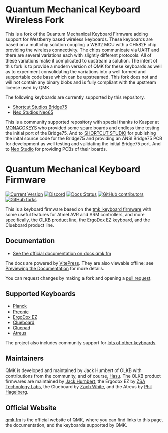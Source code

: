 # Quantum Mechanical Keyboard Wireless Fork
This is a fork of the Quantum Mechanical Keyboard Firmware adding support
for Westberry based wireless keyboards. These keyboards are based on a
multichip solution coupling a WB32 MCU with a CH582F chip providing the
wireless connectivity. The chips communicate via UART and there are several
variations each with slightly different protocols. All of these variations
make it complicated to upstream a solution. The intent of this fork is to
provide a modern version of QMK for these keyboards as well as to experiment
consolidating the variations into a well formed and supportable code base
which can be upstreamed. This fork does not and will not contain any binary
blobs and is fully compliant with the upstream license used by QMK.

The following keyboards are currently supported by this repository.
* [Shortcut Studios Bridge75](keyboards/shortcut/bridge75/)
* [Neo Studios Neo65](keyboards/neo/neo65_trimode/)

This is a community supported repository with special thanks to Kasper at 
[MONACOKEYS](https://monacokeys.de) who provided some spare boards and endless
time testing the initial port of the Bridge75. And to
[SHORTCUT STUDIO](https://shortcutofficial.com) for publishing the inital
source code for the Bridge75 and providing an ANSI Bridge75 PCB for
development as well testing and validating the initial Bridge75 port. And to
[Neo Studio](https://www.instagram.com/ne0_kb) for providing PCBs of their
boards.


# Quantum Mechanical Keyboard Firmware

[![Current Version](https://img.shields.io/github/tag/qmk/qmk_firmware.svg)](https://github.com/qmk/qmk_firmware/tags)
[![Discord](https://img.shields.io/discord/440868230475677696.svg)](https://discord.gg/qmk)
[![Docs Status](https://img.shields.io/badge/docs-ready-orange.svg)](https://docs.qmk.fm)
[![GitHub contributors](https://img.shields.io/github/contributors/qmk/qmk_firmware.svg)](https://github.com/qmk/qmk_firmware/pulse/monthly)
[![GitHub forks](https://img.shields.io/github/forks/qmk/qmk_firmware.svg?style=social&label=Fork)](https://github.com/qmk/qmk_firmware/)

This is a keyboard firmware based on the [tmk\_keyboard firmware](https://github.com/tmk/tmk_keyboard) with some useful features for Atmel AVR and ARM controllers, and more specifically, the [OLKB product line](https://olkb.com), the [ErgoDox EZ](https://ergodox-ez.com) keyboard, and the Clueboard product line.

## Documentation

* [See the official documentation on docs.qmk.fm](https://docs.qmk.fm)

The docs are powered by [VitePress](https://vitepress.dev/). They are also viewable offline; see [Previewing the Documentation](https://docs.qmk.fm/#/contributing?id=previewing-the-documentation) for more details.

You can request changes by making a fork and opening a [pull request](https://github.com/qmk/qmk_firmware/pulls).

## Supported Keyboards

* [Planck](/keyboards/planck/)
* [Preonic](/keyboards/preonic/)
* [ErgoDox EZ](/keyboards/ergodox_ez/)
* [Clueboard](/keyboards/clueboard/)
* [Cluepad](/keyboards/clueboard/17/)
* [Atreus](/keyboards/atreus/)

The project also includes community support for [lots of other keyboards](/keyboards/).

## Maintainers

QMK is developed and maintained by Jack Humbert of OLKB with contributions from the community, and of course, [Hasu](https://github.com/tmk). The OLKB product firmwares are maintained by [Jack Humbert](https://github.com/jackhumbert), the Ergodox EZ by [ZSA Technology Labs](https://github.com/zsa), the Clueboard by [Zach White](https://github.com/skullydazed), and the Atreus by [Phil Hagelberg](https://github.com/technomancy).

## Official Website

[qmk.fm](https://qmk.fm) is the official website of QMK, where you can find links to this page, the documentation, and the keyboards supported by QMK.
